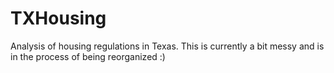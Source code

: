 # TXHousing

Analysis of housing regulations in Texas. This is currently a bit messy and is in the process of being reorganized :)
